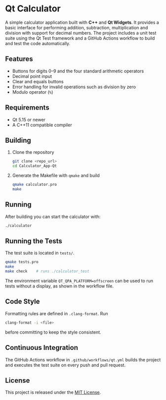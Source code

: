 # Qt Calculator

A simple calculator application built with **C++** and **Qt Widgets**. It provides a basic interface for performing addition, subtraction, multiplication and division with support for decimal numbers. The project includes a unit test suite using the Qt Test framework and a GitHub Actions workflow to build and test the code automatically.

## Features

- Buttons for digits 0&ndash;9 and the four standard arithmetic operators
- Decimal point input
- Clear and equals buttons
- Error handling for invalid operations such as division by zero
- Modulo operator (`%`)

## Requirements

- Qt 5.15 or newer
- A C++11 compatible compiler

## Building

1. Clone the repository
   ```bash
   git clone <repo_url>
   cd Calculator_App-Qt
   ```
2. Generate the Makefile with `qmake` and build
   ```bash
   qmake calculator.pro
   make
   ```

## Running

After building you can start the calculator with:
```bash
./calculator
```

## Running the Tests

The test suite is located in `tests/`.
```bash
qmake tests.pro
make
make check    # runs ./calculator_test
```
The environment variable `QT_QPA_PLATFORM=offscreen` can be used to run tests without a display, as shown in the workflow file.

## Code Style

Formatting rules are defined in `.clang-format`. Run
```bash
clang-format -i <file>
```
before committing to keep the style consistent.

## Continuous Integration

The GitHub Actions workflow in `.github/workflows/qt.yml` builds the project and executes the test suite on every push and pull request.

## License

This project is released under the [MIT License](LICENSE).
